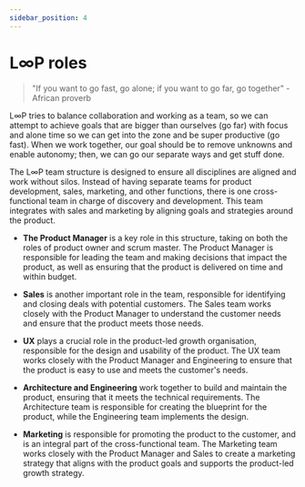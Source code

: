 ```yaml
---
sidebar_position: 4
---
```


# L∞P roles

> "If you want to go fast, go alone; if you want to go far, go together" - African proverb

L∞P tries to balance collaboration and working as a team, so we can attempt to achieve goals that are bigger than ourselves (go far) with focus and alone time so we can get into the zone and be super productive (go fast). When we work together, our goal should be to remove unknowns and enable autonomy; then, we can go our separate ways and get stuff done.

The L∞P team structure is designed to ensure all disciplines are aligned and work without silos. Instead of having separate teams for product development, sales, marketing, and other functions, there is one cross-functional team in charge of discovery and development. This team integrates with sales and marketing by aligning goals and strategies around the product.

- **The Product Manager** is a key role in this structure, taking on both the roles of product owner and scrum master. The Product Manager is responsible for leading the team and making decisions that impact the product, as well as ensuring that the product is delivered on time and within budget.

- **Sales** is another important role in the team, responsible for identifying and closing deals with potential customers. The Sales team works closely with the Product Manager to understand the customer needs and ensure that the product meets those needs.

- **UX** plays a crucial role in the product-led growth organisation, responsible for the design and usability of the product. The UX team works closely with the Product Manager and Engineering to ensure that the product is easy to use and meets the customer's needs.

- **Architecture and Engineering** work together to build and maintain the product, ensuring that it meets the technical requirements. The Architecture team is responsible for creating the blueprint for the product, while the Engineering team implements the design.

- **Marketing** is responsible for promoting the product to the customer, and is an integral part of the cross-functional team. The Marketing team works closely with the Product Manager and Sales to create a marketing strategy that aligns with the product goals and supports the product-led growth strategy.
